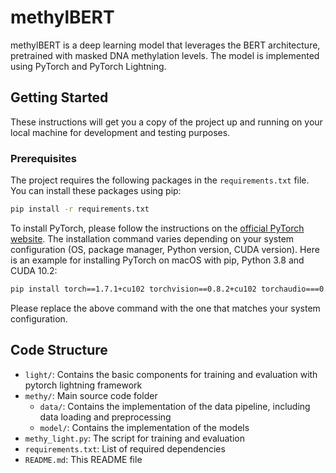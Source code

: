# methylBERT

methylBERT is a deep learning model that leverages the BERT architecture, pretrained with masked DNA methylation levels. 
The model is implemented using PyTorch and PyTorch Lightning.

## Getting Started

These instructions will get you a copy of the project up and running on your local machine for development and testing purposes.

### Prerequisites

The project requires the following packages in the `requirements.txt` file. You can install these packages using pip:

```bash
pip install -r requirements.txt
```

To install PyTorch, please follow the instructions on the [official PyTorch website](https://pytorch.org/get-started/locally/). The installation command varies depending on your system configuration (OS, package manager, Python version, CUDA version). Here is an example for installing PyTorch on macOS with pip, Python 3.8 and CUDA 10.2:

```bash
pip install torch==1.7.1+cu102 torchvision==0.8.2+cu102 torchaudio===0.7.2 -f https://download.pytorch.org/whl/torch_stable.html
```

Please replace the above command with the one that matches your system configuration.

## Code Structure
- `light/`: Contains the basic components for training and evaluation with pytorch lightning framework
- `methy/`: Main source code folder
  - `data/`: Contains the implementation of the data pipeline, including data loading and preprocessing
  - `model/`: Contains the implementation of the models
- `methy_light.py`: The script for training and evaluation
- `requirements.txt`: List of required dependencies
- `README.md`: This README file